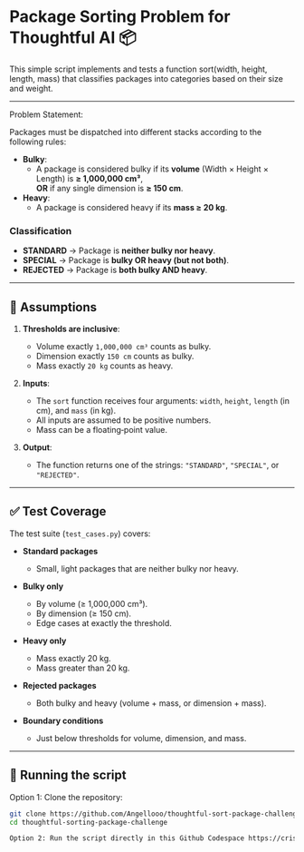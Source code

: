 # Package Sorting Problem for Thoughtful AI 📦

This simple script implements and tests a function sort(width, height, length, mass) that classifies packages into categories based on their size and weight.

---

Problem Statement:

Packages must be dispatched into different stacks according to the following rules:

- **Bulky**:
  - A package is considered bulky if its **volume** (Width × Height × Length) is **≥ 1,000,000 cm³**,  
    **OR** if any single dimension is **≥ 150 cm**.
- **Heavy**:
  - A package is considered heavy if its **mass ≥ 20 kg**.

### Classification
- **STANDARD** → Package is **neither bulky nor heavy**.  
- **SPECIAL** → Package is **bulky OR heavy (but not both)**.  
- **REJECTED** → Package is **both bulky AND heavy**.

---

## 📝 Assumptions

1. **Thresholds are inclusive**:  
   - Volume exactly `1,000,000 cm³` counts as bulky.  
   - Dimension exactly `150 cm` counts as bulky.  
   - Mass exactly `20 kg` counts as heavy.  

2. **Inputs**:  
   - The `sort` function receives four arguments: `width`, `height`, `length` (in cm), and `mass` (in kg).  
   - All inputs are assumed to be positive numbers.  
   - Mass can be a floating‑point value.  

3. **Output**:  
   - The function returns one of the strings: `"STANDARD"`, `"SPECIAL"`, or `"REJECTED"`.  

---

## ✅ Test Coverage

The test suite (`test_cases.py`) covers:

- **Standard packages**  
  - Small, light packages that are neither bulky nor heavy.  

- **Bulky only**  
  - By volume (≥ 1,000,000 cm³).  
  - By dimension (≥ 150 cm).  
  - Edge cases at exactly the threshold.  

- **Heavy only**  
  - Mass exactly 20 kg.  
  - Mass greater than 20 kg.  

- **Rejected packages**  
  - Both bulky and heavy (volume + mass, or dimension + mass).  

- **Boundary conditions**  
  - Just below thresholds for volume, dimension, and mass.  

---

## 🧪 Running the script

Option 1: Clone the repository:
   ```bash
   git clone https://github.com/Angellooo/thoughtful-sort-package-challenge.git
   cd thoughtful-sorting-package-challenge

Option 2: Run the script directly in this Github Codespace https://crispy-waddle-74wq79j96gvcwq44.github.dev/

